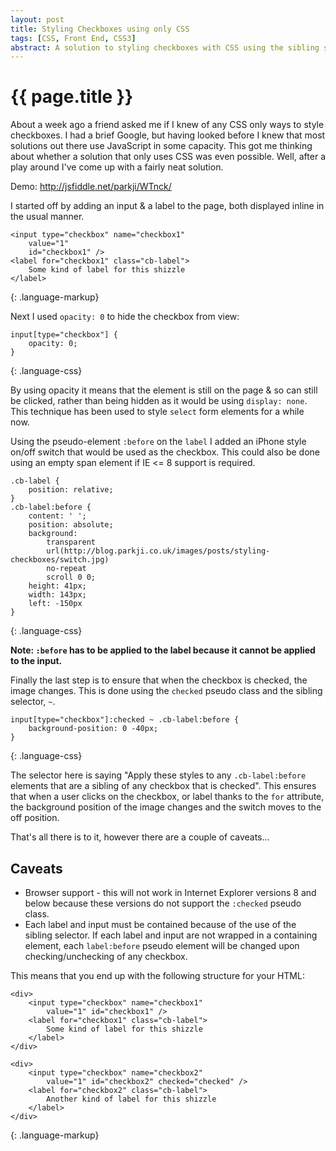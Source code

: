 ```yaml
---
layout: post
title: Styling Checkboxes using only CSS
tags: [CSS, Front End, CSS3]
abstract: A solution to styling checkboxes with CSS using the sibling selector and the :checked pseudo class
---
```


# {{ page.title }} #

About a week ago a friend asked me if I knew of any CSS only ways to style checkboxes. I had a brief Google, but having looked before I knew that most solutions out there use JavaScript in some capacity. This got me thinking about whether a solution that only uses CSS was even possible. Well, after a play around I've come up with a fairly neat solution.

Demo: <http://jsfiddle.net/parkji/WTnck/>

I started off by adding an input & a label to the page, both displayed inline in the usual manner.

    <input type="checkbox" name="checkbox1" 
        value="1" 
        id="checkbox1" />
    <label for="checkbox1" class="cb-label">
        Some kind of label for this shizzle
    </label>
{: .language-markup}

Next I used `opacity: 0` to hide the checkbox from view:

    input[type="checkbox"] {
        opacity: 0;
    }
{: .language-css}

By using opacity it means that the element is still on the page & so can still be clicked, rather than being hidden as it would be using `display: none`. This technique has been used to style `select` form elements for a while now.

Using the pseudo-element `:before` on the `label` I added an iPhone style on/off switch that would be used as the checkbox. This could also be done using an empty span element if IE <= 8 support is required.

    .cb-label {
        position: relative;
    }
    .cb-label:before {
        content: ' ';
        position: absolute;
        background: 
            transparent 
            url(http://blog.parkji.co.uk/images/posts/styling-checkboxes/switch.jpg) 
            no-repeat 
            scroll 0 0;
        height: 41px;
        width: 143px;
        left: -150px
    }
{: .language-css}

**Note: `:before` has to be applied to the label because it cannot be applied to the input.**

Finally the last step is to ensure that when the checkbox is checked, the image changes. This is done using the `checked` pseudo class and the sibling selector, `~`.

    input[type="checkbox"]:checked ~ .cb-label:before {
        background-position: 0 -40px;
    }
{: .language-css}

The selector here is saying "Apply these styles to any `.cb-label:before` elements that are a sibling of any checkbox that is checked". This ensures that when a user clicks on the checkbox, or label thanks to the `for` attribute, the background position of the image changes and the switch moves to the off position.

That's all there is to it, however there are a couple of caveats...

## Caveats ##

* Browser support - this will not work in Internet Explorer versions 8 and below because these versions do not support the `:checked` pseudo class.
* Each label and input must be contained because of the use of the sibling selector. If each label and input are not wrapped in a containing element, each `label:before` pseudo element will be changed upon checking/unchecking of any checkbox.

This means that you end up with the following structure for your HTML:

    <div>
        <input type="checkbox" name="checkbox1" 
            value="1" id="checkbox1" />
        <label for="checkbox1" class="cb-label">
            Some kind of label for this shizzle
        </label>
    </div>

    <div>
        <input type="checkbox" name="checkbox2" 
            value="1" id="checkbox2" checked="checked" />
        <label for="checkbox2" class="cb-label">
            Another kind of label for this shizzle
        </label>
    </div>
{: .language-markup}
